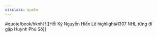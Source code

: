 ```yaml
---
cssclass: quote
---
```

#quote/book/hknhl
![[Hồi Ký Nguyễn Hiến Lê highlight#l307 NHL từng đi gặp Huỳnh Phú Sổ]]
